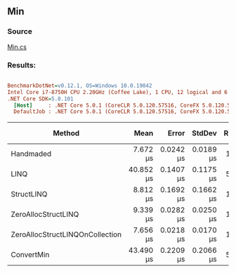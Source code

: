 ﻿## Min

### Source
[Min.cs](../../src/StructLinq.Benchmark/Min.cs)

### Results:
``` ini

BenchmarkDotNet=v0.12.1, OS=Windows 10.0.19042
Intel Core i7-8750H CPU 2.20GHz (Coffee Lake), 1 CPU, 12 logical and 6 physical cores
.NET Core SDK=5.0.101
  [Host]     : .NET Core 5.0.1 (CoreCLR 5.0.120.57516, CoreFX 5.0.120.57516), X64 RyuJIT
  DefaultJob : .NET Core 5.0.1 (CoreCLR 5.0.120.57516, CoreFX 5.0.120.57516), X64 RyuJIT


```
|                          Method |      Mean |     Error |    StdDev | Ratio | RatioSD | Gen 0 | Gen 1 | Gen 2 | Allocated | Code Size |
|-------------------------------- |----------:|----------:|----------:|------:|--------:|------:|------:|------:|----------:|----------:|
|                       Handmaded |  7.672 μs | 0.0242 μs | 0.0189 μs |  1.00 |    0.00 |     - |     - |     - |         - |      24 B |
|                            LINQ | 40.852 μs | 0.1407 μs | 0.1175 μs |  5.32 |    0.02 |     - |     - |     - |      40 B |     519 B |
|                      StructLINQ |  8.812 μs | 0.1692 μs | 0.1662 μs |  1.15 |    0.02 |     - |     - |     - |      24 B |     188 B |
|             ZeroAllocStructLINQ |  9.339 μs | 0.0282 μs | 0.0250 μs |  1.22 |    0.00 |     - |     - |     - |         - |     278 B |
| ZeroAllocStructLINQOnCollection |  7.656 μs | 0.0218 μs | 0.0170 μs |  1.00 |    0.00 |     - |     - |     - |         - |     273 B |
|                      ConvertMin | 43.490 μs | 0.2209 μs | 0.2066 μs |  5.67 |    0.03 |     - |     - |     - |      64 B |     418 B |
